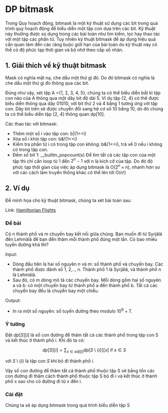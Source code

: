 # DP bitmask
Trong Quy hoạch động, bitmask là một kỹ thuật sử dụng các bit trong quá trình quy hoạch động để biểu diễn một tập con dựa trên các bit. Kỹ thuật này thường được sủ dụng trong các bài toán như tìm kiếm, lọc hay thao tác với một tập các phần tử. Tuy nhiên kỹ thuật bitmask để áp dụng hiệu quả cần quan tâm đến các ràng buộc giới hạn của bài toán do kỹ thuật này có thể có độ phức tạp thời gian và bộ nhớ theo cấp số nhân.

## 1. Giải thích về kỹ thuật bitmask
Mask có nghĩa mặt nạ, che dấu một thứ gì đó. Do đó bitmask có nghĩa là che dấu một thứ gì đó thông qua các bit. 

Đúng như vậy, xét tập A ={1, 2, 3, 4, 5}, chúng ta có thể biểu diễn bất kì tập con nào của A thông qua một dãy bit độ dài 5. Ví dụ tập {2, 4} có thể được biểu diễn thông qua dãy 01010, với bit thứ 2 và 4 bằng 1 tương ứng với tập con. Dãy bit trên sẽ được chuyển đổi sang hệ cơ số 10 bằng 10, do đó chúng ta có thể biểu diễn tập {2, 4} thông quan dp[10].

Các thao tác với bitmask:
- Thêm một số i vào tập con: b|(1<<i)
- Xóa số i khỏi tập con: b&!(1<<i)
- Kiểm tra phần tử i có trong tập con không: b&(1<<i), trả về 0 nếu i không có trong tập con.
- Đếm số bit 1: __builtin_popcount(s)
Để tìm tất cả các tập con của một tập thì chỉ cần loop từ 1 đến $2^n-1$ với n là kích cỡ của tập. Do đó độ phức tạp thời gian của việc áp dụng bitmask là O($2^n \times n$), nhanh hơn so với các cách làm truyền thống khác có thể lên tới O(n!)

## 2. Ví dụ
Để minh họa cho kỹ thuật bitmask, chúng ta xét bài toán sau: 

Link: [Hamiltonian Flights](https://cses.fi/problemset/task/1690)

### Đề bài 
Có n thành phố và m chuyến bay kết nối giữa chúng. Bạn muốn đi từ Syrjälä đến Lehmälä để bạn đến thăm mỗi thành phố đúng một lần. Có bao nhiêu tuyến đường khả thi?

Input:
- Dòng đầu tiên là hai số nguyên n và m: số thành phố và chuyến bay. Các thành phố được đánh số 1, 2,.., n. Thành phố 1 là Syrjälä, và thành phố n là Lehmälä.
- Sau đó, có m dòng mô tả các chuyến bay. Mỗi dòng gồm hai số nguyên a và b: có một chuyến bay từ thành phố a đến thành phố b. Tất cả các chuyến bay đều là chuyến bay một chiều.

Output:
- In ra một số nguyên: số tuyến đường theo modulo $10^9+7$.

### Ý tưởng
Đặt $dp[S][i]$ là số con đường để thăm tất cả các thành phố trong tập con S và kết thúc ở thành phố i. Khi đó ta có:

$$dp[S][i] = \sum_{x \in adj[i]} dp[S \setminus \{i\}][x] \text{ if $x \in S$}$$

với $S \setminus \{i\}$ là tập con $S$ khi bỏ đi thành phố $i$.

Vậy số con đường để thăm tất cả thành phố thuộc tập S sẽ bằng tổn các con đường đi thăm cách thành phố thuộc tập S bỏ đi i và kết thúc ở thành phố x sao cho có đường đi từ x đến i.


### Cài đặt
Chúng ta sẽ áp dụng bitmask trong quá trình biểu diễn tập S

